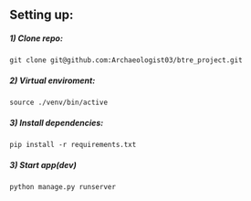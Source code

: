 ## Setting up:

##### 1) Clone repo:
`git clone git@github.com:Archaeologist03/btre_project.git`

##### 2) Virtual enviroment:
`source ./venv/bin/active`

##### 3) Install dependencies:
`pip install -r requirements.txt`

##### 3) Start app(dev)
`python manage.py runserver`
